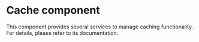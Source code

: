 Cache component===============This component provides several services to manage caching functionality. For details, please refer to its documentation.